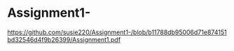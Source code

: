 # Assignment1-
https://github.com/susie220/Assignment1-/blob/b11788db95006d71e874151bd32546d4f9b26399/Assignment1.pdf
